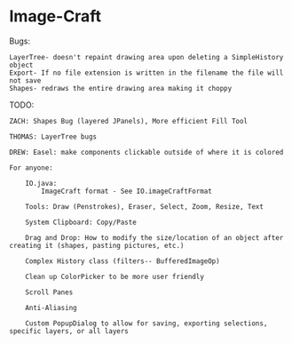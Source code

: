 Image-Craft
===========

Bugs:

	LayerTree- doesn't repaint drawing area upon deleting a SimpleHistory object
	Export- If no file extension is written in the filename the file will not save
	Shapes- redraws the entire drawing area making it choppy

TODO:

	ZACH: Shapes Bug (layered JPanels), More efficient Fill Tool

	THOMAS: LayerTree bugs

	DREW: Easel: make components clickable outside of where it is colored

	For anyone:
	
		IO.java:
			ImageCraft format - See IO.imageCraftFormat
			
		Tools: Draw (Penstrokes), Eraser, Select, Zoom, Resize, Text

		System Clipboard: Copy/Paste

		Drag and Drop: How to modify the size/location of an object after creating it (shapes, pasting pictures, etc.)

		Complex History class (filters-- BufferedImageOp)

		Clean up ColorPicker to be more user friendly

		Scroll Panes

		Anti-Aliasing
		
		Custom PopupDialog to allow for saving, exporting selections, specific layers, or all layers